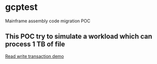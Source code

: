 # gcptest
Mainframe assembly code migration POC

## This POC try to simulate a workload which can process 1 TB of file

[Read write transaction demo](./SpannerReadWriteTransactionDemo)
